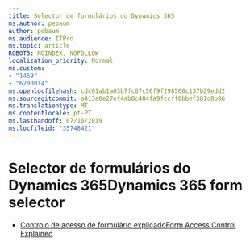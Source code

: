 ```yaml
---
title: Selector de formulários do Dynamics 365
ms.author: pebaum
author: pebaum
ms.audience: ITPro
ms.topic: article
ROBOTS: NOINDEX, NOFOLLOW
localization_priority: Normal
ms.custom:
- "1469"
- "6200014"
ms.openlocfilehash: cdc01ab1a03b7fc67c56f9f298560c137b29edd2
ms.sourcegitcommit: a413a0e27ef4ab8c484fa9fccff8bbef381c8b96
ms.translationtype: MT
ms.contentlocale: pt-PT
ms.lasthandoff: 07/16/2019
ms.locfileid: "35748421"
---
```

# <a name="dynamics-365-form-selector"></a><span data-ttu-id="8493a-102">Selector de formulários do Dynamics 365</span><span class="sxs-lookup"><span data-stu-id="8493a-102">Dynamics 365 form selector</span></span>

* [<span data-ttu-id="8493a-103">Controlo de acesso de formulário explicado</span><span class="sxs-lookup"><span data-stu-id="8493a-103">Form Access Control Explained</span></span>](https://docs.microsoft.com/dynamics365/customer-engagement/customize/control-access-forms)
